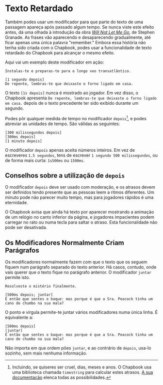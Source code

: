 # Texto Retardado

Também podes usar um modificador para que parte do texto de uma passagem apareça após passado algum tempo. Se nunca viste este efeito antes, dá uma olhada à introdução da obra _[Will Not Let Me Go]_, de Stephen Granade. As frases vão aparecendo e desaparecendo gradualmente, até ficar apenas uma única palavra "remember." Embora essa história não tenha sido criada com o Chapbook, podes usar a funcionalidade de texto retardado do Chapbook para alcançar o mesmo efeito.

Aqui vai um exemplo deste modificador em ação:

```
Instalas-te e preparas-te para o longo voo transatlântico.

[1 segundo depois]
De repente, lembras-te que deixaste o forno ligado em casa.
```

O texto `[1s depois]` nunca é mostrado ao jogador. Em vez disso, o Chapbook apresenta `De repente, lembras-te que deixaste o forno ligado em casa.` depois de o texto precedente ter sido exibido durante um segundo.

Podes pôr qualquer medida de tempo no modificador `depois`[^1], e podes abreviar as unidades de tempo. São válidas as seguintes:

```
[300 milissegundos depois]
[300ms depois]
[1 minuto depois]
```

O modificador `depois` apenas aceita números inteiros. Em vez de escreveres `1.5 segundos`, tens de escrever `1 segundo 500 milissegundos`, ou de forma mais curta: `1s500ms` ou `1500ms`.

## Conselhos sobre a utilização de `depois`

O modificador `depois` deve ser usado com moderação, e os atrasos devem ser definidos tendo presente que as pessoas leem a ritmos diferentes. Um minuto pode não parecer muito tempo, mas para jogadores rápidos é uma eternidade.

O Chapbook avisa que ainda há texto por aparecer mostrando a animação de um relógio no canto inferior da página, e jogadores impacientes podem carregar no rato ou numa tecla para saltar o atraso. Esta funcionalidade não pode ser desativada.

## Os Modificadores Normalmente Criam Parágrafos

Os modificadores normalmente fazem com que o texto que os seguem fiquem num parágrafo separado do texto anterior. Há casos, contudo, onde vais querer que o texto fique no parágrafo anterior. O modificador `juntar` permite isto.

```
Resolveste o mistério finalmente.

[500ms depois; juntar]
É então que sentes o baque: mas porque é que a Sra. Peacock tinha um cano de chumbo na sua mala?
```

O ponto e vírgula permite-te juntar vários modificadores numa única linha. É equivalente a:

```
[500ms depois]
[juntar]
É então que sentes o baque: mas porque é que a Sra. Peacock tinha um cano de chumbo na sua mala?
```

Não importa em que ordem pões `juntar`, e ao contrário de `depois`, usa-lo sozinho, sem mais nenhuma informação.

[will not let me go]: http://ifarchive.org/if-archive/games/competition2017/Will%20Not%20Let%20Me%20Go/Will%20Not%20Let%20Me%20Go.html

[^1]: Incluindo, se quiseres ser cruel, dias, meses e anos. O Chapbook usa uma biblioteca chamada `timestring` para calcular estes atrasos. [A sua documentação](https://github.com/mike182uk/timestring/blob/master/README.md#keywords) elenca todas as possibilidades.

